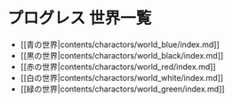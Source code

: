 # プログレス 世界一覧

* [[青の世界|contents/charactors/world_blue/index.md]]
* [[黒の世界|contents/charactors/world_black/index.md]]
* [[赤の世界|contents/charactors/world_red/index.md]]
* [[白の世界|contents/charactors/world_white/index.md]]
* [[緑の世界|contents/charactors/world_green/index.md]]